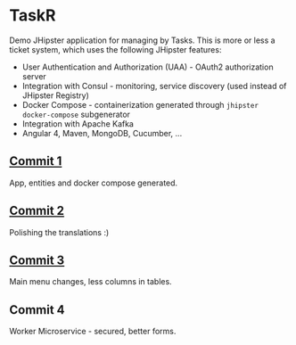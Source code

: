 # TaskR
Demo JHipster application for managing by Tasks.
This is more or less a ticket system, which uses the following JHipster features:
* User Authentication and Authorization (UAA) - OAuth2 authorization server
* Integration with Consul - monitoring, service discovery (used instead of JHipster Registry)
* Docker Compose - containerization generated through `jhipster docker-compose` subgenerator
* Integration with Apache Kafka
* Angular 4, Maven, MongoDB, Cucumber, ...

## [Commit 1](https://github.com/mat3e/taskr/commit/7ce6d0b09fb76a56e40ed776cd4c459e48d63172)
App, entities and docker compose generated.

## [Commit 2](https://github.com/mat3e/taskr/commit/8be5cdc56da1e1c37bad33763ca56fa82a7d425a)
Polishing the translations :)

## [Commit 3](https://github.com/mat3e/taskr/commit/cd2cbacc8bd04eeb6f8f884b4392bef96da82e6e)
Main menu changes, less columns in tables.

## Commit 4
Worker Microservice - secured, better forms.